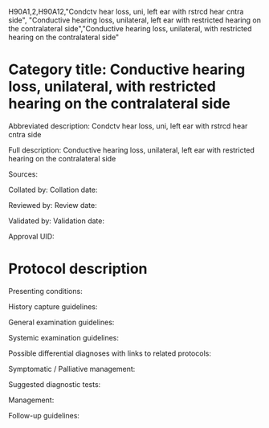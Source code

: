 H90A1,2,H90A12,"Condctv hear loss, uni, left ear with rstrcd hear cntra side", "Conductive hearing loss, unilateral, left ear with restricted hearing on the contralateral side","Conductive hearing loss, unilateral, with restricted hearing on the contralateral side"
# Category title: Conductive hearing loss, unilateral, with restricted hearing on the contralateral side

Abbreviated description: Condctv hear loss, uni, left ear with rstrcd hear cntra side

Full description: Conductive hearing loss, unilateral, left ear with restricted hearing on the contralateral side

Sources:

Collated by:
Collation date:

Reviewed by:
Review date:

Validated by:
Validation date:

Approval UID:

# Protocol description

Presenting conditions:

History capture guidelines:

General examination guidelines:

Systemic examination guidelines:

Possible differential diagnoses with links to related protocols:

Symptomatic / Palliative management:

Suggested diagnostic tests:

Management:

Follow-up guidelines:
